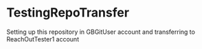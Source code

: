# TestingRepoTransfer
Setting up this repository in GBGitUser account and transferring to ReachOutTester1 account
